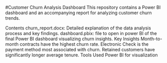 
#Customer Churn Analysis Dashboard
This repository contains a Power BI dashboard and an accompanying report for analyzing customer churn trends.

Contents
churn_report.docx: Detailed explanation of the data analysis process and key findings.
dashboard.pbix: file to open in power BI of the final Power BI dashboard visualizing churn insights.
Key Insights
Month-to-month contracts have the highest churn rate.
Electronic Check is the payment method most associated with churn.
Retained customers have significantly longer average tenure.
Tools Used
Power BI for visualization

